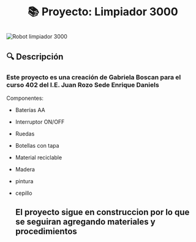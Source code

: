 #  <p align="center">📚 Proyecto: Limpiador 3000</p>

![Robot limpiador 3000](https://github.com/user-attachments/assets/8e097fe2-ef65-49b8-9679-8ea09483bd8c)

## 🔍 Descripción
### Este proyecto es una creación de Gabriela Boscan para el curso 402 del I.E. Juan Rozo Sede Enrique Daniels

Componentes:
- Baterías AA
- Interruptor ON/OFF
- Ruedas
- Botellas con tapa
- Material reciclable
- Madera
- pintura
- cepillo

  ## El proyecto sigue en construccion por lo que se seguiran agregando materiales y procedimientos
